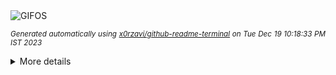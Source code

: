 <div align="justify">
<picture>
    <source media="(prefers-color-scheme: dark)" srcset="https://i.ibb.co/prpVfT6/output-gif.gif">
    <source media="(prefers-color-scheme: light)" srcset="https://i.ibb.co/prpVfT6/output-gif.gif">
    <img alt="GIFOS" src="https://i.ibb.co/prpVfT6/output-gif.gif">
</picture>

<sub><i>Generated automatically using [x0rzavi/github-readme-terminal](https://github.com/x0rzavi/github-readme-terminal) on Tue Dec 19 10:18:33 PM IST 2023</i></sub>

<details>
<summary>More details</summary>

</details>
</div>

<!-- Image deletion URL: https://ibb.co/x8Q91bK/ab625f95d9648a64099eee05a1253aec -->